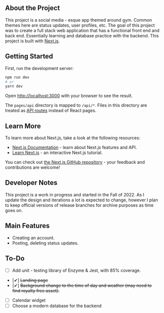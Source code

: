 ## About the Project
This project is a social media - esque app themed around gym. Common themes here are status updates, user profiles, etc. The goal of this project was to create a full stack web application that has a functional front end and back end. Essentially learning and database practice with the backend. This project is built with [Next.js](https://nextjs.org/).

## Getting Started
First, run the development server:
```bash
npm run dev
# or
yarn dev
```

Open [http://localhost:3000](http://localhost:3000) with your browser to see the result.

The `pages/api` directory is mapped to `/api/*`. Files in this directory are treated as [API routes](https://nextjs.org/docs/api-routes/introduction) instead of React pages.

## Learn More

To learn more about Next.js, take a look at the following resources:

- [Next.js Documentation](https://nextjs.org/docs) - learn about Next.js features and API.
- [Learn Next.js](https://nextjs.org/learn) - an interactive Next.js tutorial.

You can check out [the Next.js GitHub repository](https://github.com/vercel/next.js/) - your feedback and contributions are welcome!

## Developer Notes
This project is a work in progress and started in the Fall of 2022. As I update the design and iterations a lot is expected to change, however I plan to keep official versions of release branches for archive purposes as time goes on.

## Main Features
- Creating an account.
- Posting, deleting status updates.


## To-Do 
- [ ] Add unit - testing library of Enzyme & Jest, with 85% coverage.
- [✔] <s>Landing page</s>
- [✔] <s>Background change to the time of day and weather (may need to find royalty free asset).</s>
- [ ] Calendar widget
- [ ] Choose a modern database for the backend